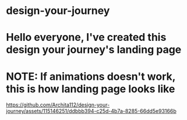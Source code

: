 # design-your-journey
# Hello everyone, I've created this design your journey's landing page
# NOTE: If animations doesn't work, this is how landing page looks like

https://github.com/Archita112/design-your-journey/assets/115146251/ddbbb394-c25d-4b7a-8285-66dd5e93166b

